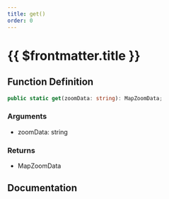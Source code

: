 ```yaml
---
title: get()
order: 0
---
```


# {{ $frontmatter.title }}

<!--@include: ./get_partial_header.md-->

## Function Definition

```ts
public static get(zoomData: string): MapZoomData;
```

### Arguments

* zoomData: string

### Returns

* MapZoomData

## Documentation

<!--@include: ./get_partial_footer.md-->
